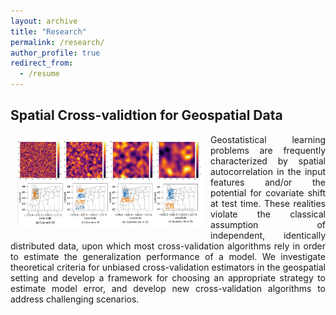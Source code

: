 ```yaml
---
layout: archive
title: "Research"
permalink: /research/
author_profile: true
redirect_from:
  - /resume
---
```


## Spatial Cross-validtion for Geospatial Data
<div style="text-align: justify">
<img style="float: left; padding: 10px 10px 10px 10px;" src="../images/scv2.jpg" width=300>
Geostatistical learning problems are frequently characterized by spatial autocorrelation in the input features and/or the potential for covariate shift at test time.
These realities violate the classical assumption of independent, identically distributed data, upon which most cross-validation algorithms rely in order to estimate the generalization performance of a model. We investigate theoretical criteria for unbiased cross-validation estimators in the geospatial setting and develop a framework for choosing an appropriate strategy to estimate model error, and develop new cross-validation algorithms to address challenging scenarios.
</div>
